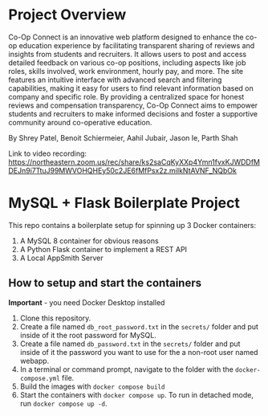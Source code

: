 # Project Overview
Co-Op Connect is an innovative web platform designed to enhance the co-op education experience by facilitating transparent sharing of reviews and insights from students and recruiters. It allows users to post and access detailed feedback on various co-op positions, including aspects like job roles, skills involved, work environment, hourly pay, and more. The site features an intuitive interface with advanced search and filtering capabilities, making it easy for users to find relevant information based on company and specific role. By providing a centralized space for honest reviews and compensation transparency, Co-Op Connect aims to empower students and recruiters to make informed decisions and foster a supportive community around co-operative education.

By Shrey Patel, Benoit Schiermeier, Aahil Jubair, Jason Ie, Parth Shah

Link to video recording: https://northeastern.zoom.us/rec/share/ks2saCqKyXXp4Ymn1fvxKJWDDfMDEJn9i7TtuJ99MWVOHQHEy50c2JE6fMfPsx2z.miIkNtAVNF_NQbOk

# MySQL + Flask Boilerplate Project

This repo contains a boilerplate setup for spinning up 3 Docker containers: 
1. A MySQL 8 container for obvious reasons
1. A Python Flask container to implement a REST API
1. A Local AppSmith Server

## How to setup and start the containers
**Important** - you need Docker Desktop installed

1. Clone this repository.  
1. Create a file named `db_root_password.txt` in the `secrets/` folder and put inside of it the root password for MySQL. 
1. Create a file named `db_password.txt` in the `secrets/` folder and put inside of it the password you want to use for the a non-root user named webapp. 
1. In a terminal or command prompt, navigate to the folder with the `docker-compose.yml` file.  
1. Build the images with `docker compose build`
1. Start the containers with `docker compose up`.  To run in detached mode, run `docker compose up -d`. 




